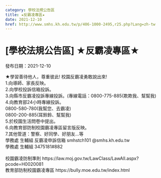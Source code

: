 ```yaml
---
category: 學校法規公告區
title: ★反霸凌專區★
date: 2021-12-10
href: http://www.smhs.kh.edu.tw/p/406-1000-2495,r25.php?Lang=zh-tw
---
```


# [學校法規公告區] ★反霸凌專區★

發布日期：2021-12-10

<div><figure><figcaption></figcaption></figure></div><div><figure><figcaption></figcaption></figure></div><div><div></div><div>★學習善待他人，尊重彼此! 校園反霸凌勇敢說出來!<br> 1.向導師、家長反映。<br> 2.向學校投訴信箱投訴。<br> 3.向縣市反霸凌投訴專線投訴。(專線電話：0800-775-885(欺欺我、幫幫我)<br> 4.向教育部24小時專線投訴。<br> 0800-580-780(我幫您、去霸凌)<br> 0800-200-885(耳鈴鈴、幫幫我)<br> 5.於校園生活問卷中提出。<br> 6.向教育部防制校園霸凌專區留言版反映。<br> 7.其他管道：警察、好同學、好朋友...等<br> 學務處 生輔組 反霸凌申訴信箱 smhstch101 @smhs.kh.edu.tw<br> 學務處 生輔組 3475181#882<br><br> 校園霸凌防制準則 https://law.moj.gov.tw/LawClass/LawAll.aspx?pcode=H0020081<br> 教育部防制校園霸凌專區 https://bully.moe.edu.tw/index.html</div></div>

